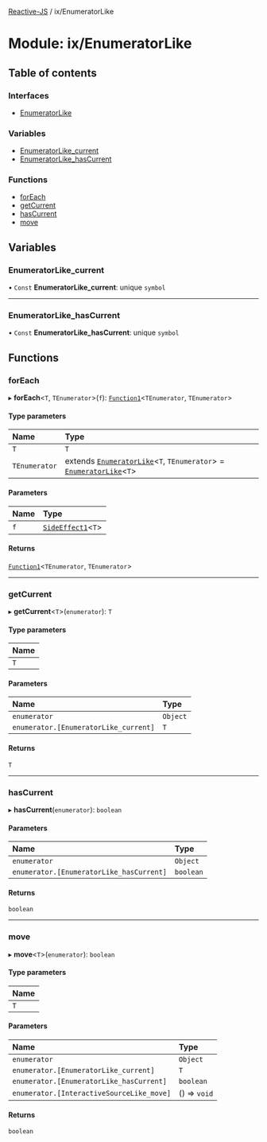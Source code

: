 [Reactive-JS](../README.md) / ix/EnumeratorLike

# Module: ix/EnumeratorLike

## Table of contents

### Interfaces

- [EnumeratorLike](../interfaces/ix_EnumeratorLike.EnumeratorLike.md)

### Variables

- [EnumeratorLike\_current](ix_EnumeratorLike.md#enumeratorlike_current)
- [EnumeratorLike\_hasCurrent](ix_EnumeratorLike.md#enumeratorlike_hascurrent)

### Functions

- [forEach](ix_EnumeratorLike.md#foreach)
- [getCurrent](ix_EnumeratorLike.md#getcurrent)
- [hasCurrent](ix_EnumeratorLike.md#hascurrent)
- [move](ix_EnumeratorLike.md#move)

## Variables

### EnumeratorLike\_current

• `Const` **EnumeratorLike\_current**: unique `symbol`

___

### EnumeratorLike\_hasCurrent

• `Const` **EnumeratorLike\_hasCurrent**: unique `symbol`

## Functions

### forEach

▸ **forEach**<`T`, `TEnumerator`\>(`f`): [`Function1`](util_functions.md#function1)<`TEnumerator`, `TEnumerator`\>

#### Type parameters

| Name | Type |
| :------ | :------ |
| `T` | `T` |
| `TEnumerator` | extends [`EnumeratorLike`](../interfaces/ix_EnumeratorLike.EnumeratorLike.md)<`T`, `TEnumerator`\> = [`EnumeratorLike`](../interfaces/ix_EnumeratorLike.EnumeratorLike.md)<`T`\> |

#### Parameters

| Name | Type |
| :------ | :------ |
| `f` | [`SideEffect1`](util_functions.md#sideeffect1)<`T`\> |

#### Returns

[`Function1`](util_functions.md#function1)<`TEnumerator`, `TEnumerator`\>

___

### getCurrent

▸ **getCurrent**<`T`\>(`enumerator`): `T`

#### Type parameters

| Name |
| :------ |
| `T` |

#### Parameters

| Name | Type |
| :------ | :------ |
| `enumerator` | `Object` |
| `enumerator.[EnumeratorLike_current]` | `T` |

#### Returns

`T`

___

### hasCurrent

▸ **hasCurrent**(`enumerator`): `boolean`

#### Parameters

| Name | Type |
| :------ | :------ |
| `enumerator` | `Object` |
| `enumerator.[EnumeratorLike_hasCurrent]` | `boolean` |

#### Returns

`boolean`

___

### move

▸ **move**<`T`\>(`enumerator`): `boolean`

#### Type parameters

| Name |
| :------ |
| `T` |

#### Parameters

| Name | Type |
| :------ | :------ |
| `enumerator` | `Object` |
| `enumerator.[EnumeratorLike_current]` | `T` |
| `enumerator.[EnumeratorLike_hasCurrent]` | `boolean` |
| `enumerator.[InteractiveSourceLike_move]` | () => `void` |

#### Returns

`boolean`

